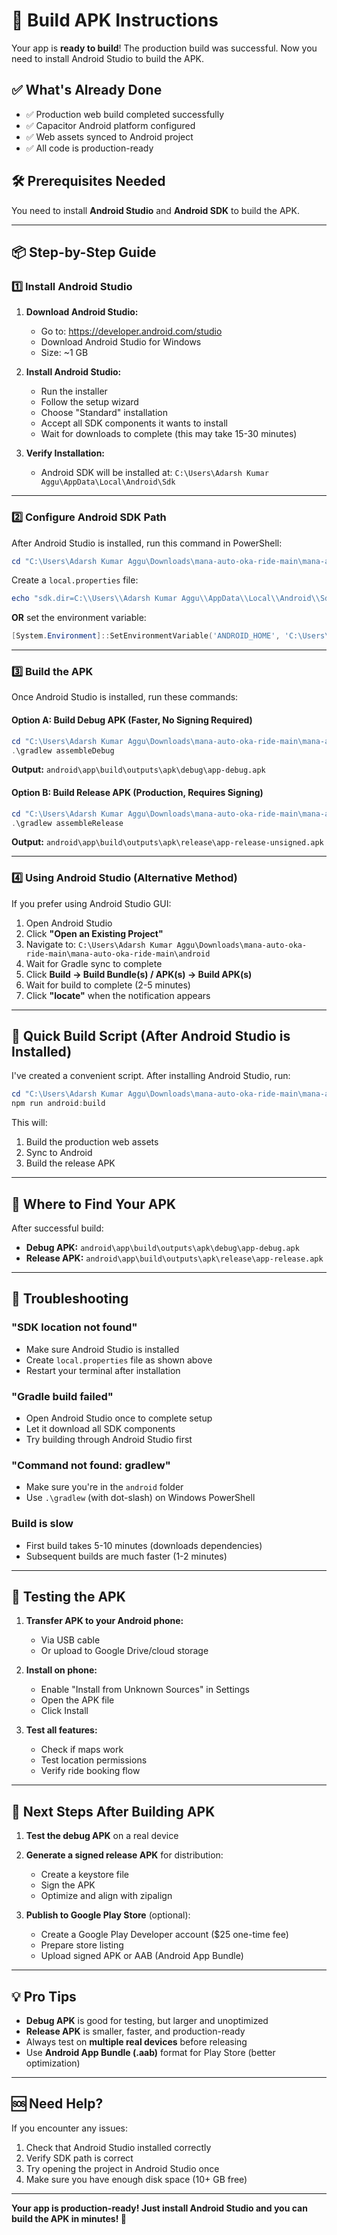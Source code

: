# 📱 Build APK Instructions

Your app is **ready to build**! The production build was successful. Now you need to install Android Studio to build the APK.

## ✅ What's Already Done

- ✅ Production web build completed successfully
- ✅ Capacitor Android platform configured
- ✅ Web assets synced to Android project
- ✅ All code is production-ready

## 🛠️ Prerequisites Needed

You need to install **Android Studio** and **Android SDK** to build the APK.

---

## 📦 Step-by-Step Guide

### 1️⃣ Install Android Studio

1. **Download Android Studio:**
   - Go to: https://developer.android.com/studio
   - Download Android Studio for Windows
   - Size: ~1 GB

2. **Install Android Studio:**
   - Run the installer
   - Follow the setup wizard
   - Choose "Standard" installation
   - Accept all SDK components it wants to install
   - Wait for downloads to complete (this may take 15-30 minutes)

3. **Verify Installation:**
   - Android SDK will be installed at: `C:\Users\Adarsh Kumar Aggu\AppData\Local\Android\Sdk`

---

### 2️⃣ Configure Android SDK Path

After Android Studio is installed, run this command in PowerShell:

```powershell
cd "C:\Users\Adarsh Kumar Aggu\Downloads\mana-auto-oka-ride-main\mana-auto-oka-ride-main\android"
```

Create a `local.properties` file:

```powershell
echo "sdk.dir=C:\\Users\\Adarsh Kumar Aggu\\AppData\\Local\\Android\\Sdk" > local.properties
```

**OR** set the environment variable:

```powershell
[System.Environment]::SetEnvironmentVariable('ANDROID_HOME', 'C:\Users\Adarsh Kumar Aggu\AppData\Local\Android\Sdk', 'User')
```

---

### 3️⃣ Build the APK

Once Android Studio is installed, run these commands:

#### **Option A: Build Debug APK (Faster, No Signing Required)**

```powershell
cd "C:\Users\Adarsh Kumar Aggu\Downloads\mana-auto-oka-ride-main\mana-auto-oka-ride-main\android"
.\gradlew assembleDebug
```

**Output:** `android\app\build\outputs\apk\debug\app-debug.apk`

#### **Option B: Build Release APK (Production, Requires Signing)**

```powershell
cd "C:\Users\Adarsh Kumar Aggu\Downloads\mana-auto-oka-ride-main\mana-auto-oka-ride-main\android"
.\gradlew assembleRelease
```

**Output:** `android\app\build\outputs\apk\release\app-release-unsigned.apk`

---

### 4️⃣ Using Android Studio (Alternative Method)

If you prefer using Android Studio GUI:

1. Open Android Studio
2. Click **"Open an Existing Project"**
3. Navigate to: `C:\Users\Adarsh Kumar Aggu\Downloads\mana-auto-oka-ride-main\mana-auto-oka-ride-main\android`
4. Wait for Gradle sync to complete
5. Click **Build → Build Bundle(s) / APK(s) → Build APK(s)**
6. Wait for build to complete (2-5 minutes)
7. Click **"locate"** when the notification appears

---

## 🚀 Quick Build Script (After Android Studio is Installed)

I've created a convenient script. After installing Android Studio, run:

```powershell
cd "C:\Users\Adarsh Kumar Aggu\Downloads\mana-auto-oka-ride-main\mana-auto-oka-ride-main"
npm run android:build
```

This will:
1. Build the production web assets
2. Sync to Android
3. Build the release APK

---

## 📍 Where to Find Your APK

After successful build:

- **Debug APK:** `android\app\build\outputs\apk\debug\app-debug.apk`
- **Release APK:** `android\app\build\outputs\apk\release\app-release.apk`

---

## 🔧 Troubleshooting

### "SDK location not found"
- Make sure Android Studio is installed
- Create `local.properties` file as shown above
- Restart your terminal after installation

### "Gradle build failed"
- Open Android Studio once to complete setup
- Let it download all SDK components
- Try building through Android Studio first

### "Command not found: gradlew"
- Make sure you're in the `android` folder
- Use `.\gradlew` (with dot-slash) on Windows PowerShell

### Build is slow
- First build takes 5-10 minutes (downloads dependencies)
- Subsequent builds are much faster (1-2 minutes)

---

## 📱 Testing the APK

1. **Transfer APK to your Android phone:**
   - Via USB cable
   - Or upload to Google Drive/cloud storage

2. **Install on phone:**
   - Enable "Install from Unknown Sources" in Settings
   - Open the APK file
   - Click Install

3. **Test all features:**
   - Check if maps work
   - Test location permissions
   - Verify ride booking flow

---

## 🎯 Next Steps After Building APK

1. **Test the debug APK** on a real device
2. **Generate a signed release APK** for distribution:
   - Create a keystore file
   - Sign the APK
   - Optimize and align with zipalign

3. **Publish to Google Play Store** (optional):
   - Create a Google Play Developer account ($25 one-time fee)
   - Prepare store listing
   - Upload signed APK or AAB (Android App Bundle)

---

## 💡 Pro Tips

- **Debug APK** is good for testing, but larger and unoptimized
- **Release APK** is smaller, faster, and production-ready
- Always test on **multiple real devices** before releasing
- Use **Android App Bundle (.aab)** format for Play Store (better optimization)

---

## 🆘 Need Help?

If you encounter any issues:
1. Check that Android Studio installed correctly
2. Verify SDK path is correct
3. Try opening the project in Android Studio once
4. Make sure you have enough disk space (10+ GB free)

---

**Your app is production-ready! Just install Android Studio and you can build the APK in minutes! 🚀**
